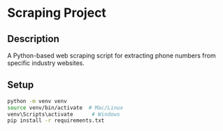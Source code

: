 # Scraping Project
## Description
A Python-based web scraping script for extracting phone numbers from specific industry websites.

## Setup
```bash
python -m venv venv
source venv/bin/activate  # Mac/Linux
venv\Scripts\activate      # Windows
pip install -r requirements.txt

